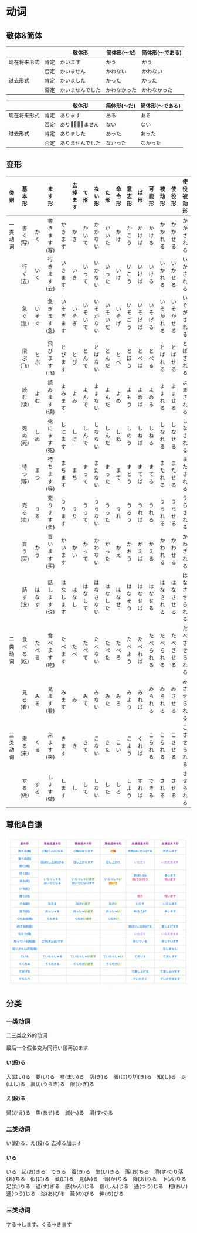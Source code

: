 # 动词

## 敬体&简体

| | | 敬体形 | 简体形(〜だ) | 简体形(〜である) |
| --- | --- | --- | --- | --- |
| 现在将来形式 | 肯定 | かいます | かう | かう |
| | 否定 | かいません | かわない | かわない |
| 过去形式 | 肯定 | かいました | かった | かった |
| | 否定 | かいませんでした | かわなかった | かわなかった |


| | | 敬体形 | 简体形(〜だ) | 简体形(〜である) |
| --- | --- | --- | --- | --- |
| 现在将来形式 | 肯定 | あります | ある | ある |
| | 否定 | ありません | ない | ない |
| 过去形式 | 肯定 | ありました | あった | あった |
| | 否定 | ありませんでした | なかった | なかった |

## 变形

| 类别 | 基本形 | | ます形 | | 去掉ます | て形 | ない形 | た形 | 命令形 | 意志形 | ば形 | 可能形 | 被动形 | 使役形 | 使役被动形 |
| :---: | :---: | :---: | :---: | :---: | :---: | :---: | :---: | :---: | :---: | :---: | :---: | :---: | :---: | :---: | :---: |
| 一类动词 | 書く(写) | かく | 書きます(写) | かきます | かき | かいて | かかない | かいた | かけ | かこう | かけば | かける | かかれる | かかせる | かかされる |
| | 行く(去) | いく | 行きます(去) | いきます | いき | いって | いかない | いった | いけ | いこう | いけば | いける | いかれる | いかせる | いかされる |
| | 急ぐ(急) | いそぐ | 急ぎます(急) | いそぎます | いそぎ | いそいで | いそがない | いそいだ | いそげ | いそごう | いそげば | いそげる | いそがれる | いそがせる | いそがされる |
| | 飛ぶ(飞) | とぶ | 飛びます(飞) | とびます | とび | とんで | とばない | とんだ | とべ | とぼう | とべば | とべる | とばれる | とばせる | とばされる |
| | 読む(读) | よむ | 読みます(读) | よみます | よみ | よんで | よまない | よんだ | よめ | よもう | よめば | よめる | よまれる | よませる | よまされる |
| | 死ぬ(死) | しぬ | 死にます(死) | しにます | しに | しんで | しなない | しんだ | しね | しのう | しねば | しねる | しなれる | しなせる | しなされる |
| | 待つ(等) | まつ | 待ちます(等) | まちます | まち | まって | またない | まった | まて | まとう | まてば | まてる | またれる | またせる | またされる |
| | 売る(卖) | うる | 売ります(卖) | うります | うり | うって | うらない | うった | うれ | うろう | うれば | うれる | うられる | うらせる | うらされる |
| | 買う(买) | かう | 買います(买) | かいます | かい | かって | かわない | かった | かえ | かおう | かえば | かえる | かわれる | かわせる | かわされる |
| | 話す(说) | はなす | 話します(说) | はなします | はなし | はなして | はなさない | はなした | はなせ | はなそう | はなせば | はなせる | はなされる | はなさせる | はなさせられる |
| 二类动词 | 食べる(吃) | たべる | 食べます(吃) | たべます | たべ | たべて | たべない | たべた | たべろ | たべよう | たべれば | たべられる | たべられる | たべさせる | たべさせられる |
| | 見る(看) | みる | 見ます(看) | みます | み | みて | みない | みた | みろ | みよう | みれば | みられる | みられる | みさせる | みさせられる |
| 三类动词 | 来る(来) | くる | 来ます(来) | きます | き | きて | こない | きた | こい | こよう | くれば | こられる | こられる | こさせる | こさせられる |
| | する(做) |する | します(做) | します | し | して | しない | した | しろ | しよう | すれば | できる | される | させる | させられる |

## 尊他&自谦

![截屏2020-02-2712.30.05](media/%E6%88%AA%E5%B1%8F2020-02-2712.30.05.png)

## 分类

### 一类动词

二三类之外的动词

最后一个假名变为同行い段再加ます

#### い(段)る

入(はい)る　要(い)る　参(まい)る　切(き)る　張(は)り切(き)る　知(し)る　走(はし)る　裏切(うらぎ)る　限(かぎ)る　

#### え(段)る

帰(かえ)る　焦(あせ)る　減(へ)る　滑(すべ)る

### 二类动词

い(段)る、え(段)る 去掉る加ます

#### いる　

いる　起(お)きる　できる　着(き)る　生(い)きる　落(お)ちる　滑(すべ)り落(お)ちる　似(に)る　煮(に)る　見(み)る　借(か)りる　降(お)りる　下(お)りる　足(た)りる　過(す)ぎる　感(かん)じる　信(しん)じる　通(つう)じる　相(あい)通(つう)じる　浴(あ)びる　延(の)びる　伸(の)びる

### 三类动词

する→します、くる→きます

